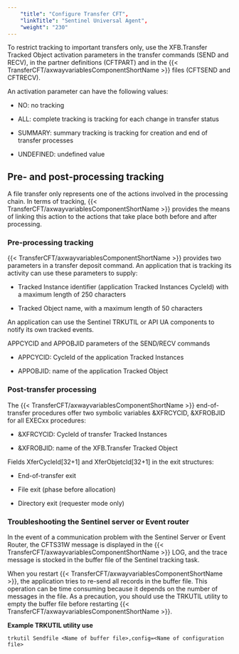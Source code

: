 ```yaml
---
    "title": "Configure Transfer CFT",
    "linkTitle": "Sentinel Universal Agent",
    "weight": "230"
---
```

To restrict tracking to important transfers only, use the XFB.Transfer Tracked Object activation parameters in the transfer commands (SEND and RECV), in the partner definitions (CFTPART) and in the {{< TransferCFT/axwayvariablesComponentShortName  >}} files (CFTSEND and CFTRECV).

An activation parameter can have the following values:

- NO: no tracking

<!-- -->

- ALL: complete tracking is tracking for each change in transfer status

<!-- -->

- SUMMARY: summary tracking is tracking for creation and end of transfer processes

<!-- -->

- UNDEFINED: undefined value

Pre- and post-processing tracking
---------------------------------

A file transfer only represents one of the actions involved in the processing chain. In terms of tracking, {{< TransferCFT/axwayvariablesComponentShortName  >}} provides the means of linking this action to the actions that take place both before and after processing.

### Pre-processing tracking

{{< TransferCFT/axwayvariablesComponentShortName  >}} provides two parameters in a transfer deposit command. An application that is tracking its activity can use these parameters to supply:

- Tracked Instance identifier (application Tracked Instances CycleId) with a maximum length of 250 characters

<!-- -->

- Tracked Object name, with a maximum length of 50 characters

An application can use the Sentinel TRKUTIL or API UA components to notify its own tracked events.

APPCYCID and APPOBJID parameters of the SEND/RECV commands

- APPCYCID: CycleId of the application Tracked Instances

<!-- -->

- APPOBJID: name of the application Tracked Object

### Post-transfer processing

The {{< TransferCFT/axwayvariablesComponentShortName  >}} end-of-transfer procedures offer two symbolic variables &XFRCYCID, &XFROBJID for all EXECxx procedures:

- &XFRCYCID: CycleId of transfer Tracked Instances

<!-- -->

- &XFROBJID: name of the XFB.Transfer Tracked Object

Fields XferCycleId[32+1] and XferObjetcId[32+1] in the exit structures:

- End-of-transfer exit

<!-- -->

- File exit (phase before allocation)

<!-- -->

- Directory exit (requester mode only)

### Troubleshooting the Sentinel server or Event router

In the event of a communication problem with the Sentinel Server or Event Router, the CFTS31W message is displayed in the {{< TransferCFT/axwayvariablesComponentShortName  >}} LOG, and the trace message is stocked in the buffer file of the Sentinel tracking task.

When you restart {{< TransferCFT/axwayvariablesComponentShortName  >}}, the application tries to re-send all records in the buffer file. This operation can be time consuming because it depends on the number of messages in the file. As a precaution, you should use the TRKUTIL utility to empty the buffer file before restarting {{< TransferCFT/axwayvariablesComponentShortName  >}}.

**Example TRKUTIL utility use**

```
trkutil Sendfile <Name of buffer file>,config=<Name of configuration file>
```
